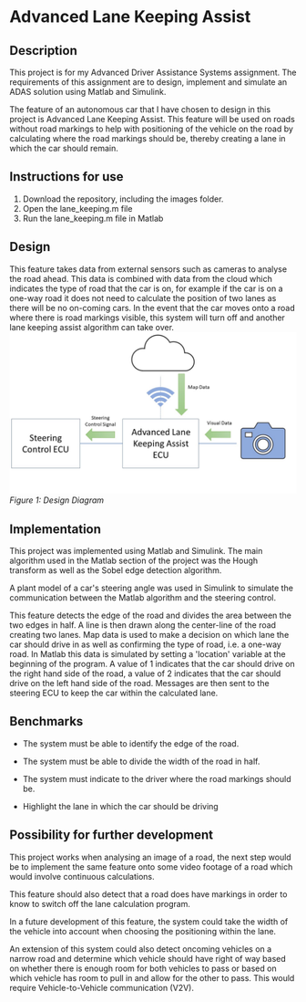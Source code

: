 # Advanced Lane Keeping Assist

## Description
This project is for my Advanced Driver Assistance Systems assignment. The requirements of this assignment are to design, implement and simulate an ADAS solution using Matlab and Simulink.

The feature of an autonomous car that I have chosen to design in this project is Advanced Lane Keeping Assist. This feature will be used on roads without road markings to help with positioning of the vehicle on the road by calculating where the road markings should be, thereby creating a lane in which the car should remain.

## Instructions for use
1. Download the repository, including the images folder.
2. Open the lane_keeping.m file
3. Run the lane_keeping.m file in Matlab

## Design
This feature takes data from external sensors such as cameras to analyse the road ahead. This data is combined with data from the cloud which indicates the type of road that the car is on, for example if the car is on a one-way road it does not need to calculate the position of two lanes as there will be no on-coming cars. In the event that the car moves onto a road where there is road markings visible, this system will turn off and another lane keeping assist algorithm can take over.
<img src= "images/Design-Diagram.jpg"/>
*Figure 1: Design Diagram*

## Implementation
This project was implemented using Matlab and Simulink. The main algorithm used in the Matlab section of the project was the Hough transform as well as the Sobel edge detection algorithm.

A plant model of a car's steering angle was used in Simulink to simulate the communication between the Matlab algorithm and the steering control.

This feature detects the edge of the road and divides the area between the two edges in half. A line is then drawn along the center-line of the road creating two lanes. Map data is used to make a decision on which lane the car should drive in as well as confirming the type of road, i.e. a one-way road. In Matlab this data is simulated by setting a 'location' variable at the beginning of the program. A value of 1 indicates that the car should drive on the right hand side of the road, a value of 2 indicates that the car should drive on the left hand side of the road. Messages are then sent to the steering ECU to keep the car within the calculated lane.


## Benchmarks
* 	The system must be able to identify the edge of the road.

*	The system must be able to divide the width of the road in half.

*	The system must indicate to the driver where the road markings should be.

*	Highlight the lane in which the car should be driving


## Possibility for further development
This project works when analysing an image of a road, the next step would be to implement the same feature onto some video footage of a road which would involve continuous calculations.

This feature should also detect that a road does have markings in order to know to switch off the lane calculation program.

In a future development of this feature, the system could take the width of the vehicle into account when choosing the positioning within the lane.

An extension of this system could also detect oncoming vehicles on a narrow road and determine which vehicle should have right of way based on whether there is enough room for both vehicles to pass or based on which vehicle has room to pull in and allow for the other to pass. This would require Vehicle-to-Vehicle communication (V2V). 
